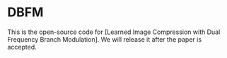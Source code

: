 # DBFM
This is the open-source code for [Learned Image Compression with Dual Frequency Branch Modulation]. We will release it after the paper is accepted.
